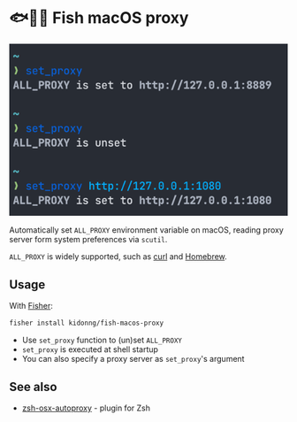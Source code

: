# 🐟🍎🌐 Fish macOS proxy

![Screenshot](screenshot.png)

Automatically set `ALL_PROXY` environment variable on macOS, reading proxy server form system preferences via `scutil`.

`ALL_PROXY` is widely supported, such as [curl](https://curl.se/) and [Homebrew](https://brew.sh/).

## Usage

With [Fisher](https://github.com/jorgebucaran/fisher):

```sh
fisher install kidonng/fish-macos-proxy
```

- Use `set_proxy` function to (un)set `ALL_PROXY`
- `set_proxy` is executed at shell startup
- You can also specify a proxy server as `set_proxy`'s argument

## See also

- [zsh-osx-autoproxy](https://github.com/SukkaW/zsh-osx-autoproxy) - plugin for Zsh
